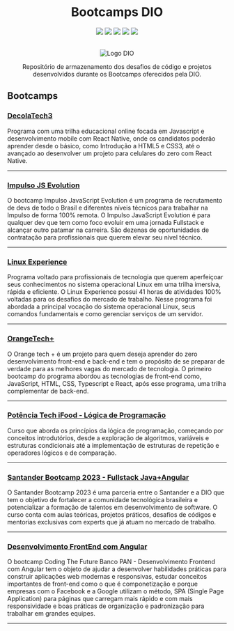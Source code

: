 <div align='center'>
<h1> Bootcamps DIO</h1>

  <img src="https://img.shields.io/github/repo-size/elainefs/bootcamps-dio">

  <img src="https://img.shields.io/github/languages/count/elainefs/bootcamps-dio">

  <img src="https://img.shields.io/github/languages/top/elainefs/bootcamps-dio">

  <img src="https://img.shields.io/github/last-commit/elainefs/bootcamps-dio?color=blue">

  <img src="https://img.shields.io/github/license/elainefs/bootcamps-dio?color=blue">

  <br>
  <br>

![Logo DIO](https://hermes.digitalinnovation.one/assets/diome/logo-full.svg)

Repositório de armazenamento dos desafios de código e projetos desenvolvidos durante os Bootcamps oferecidos pela DIO.

</div>

## Bootcamps

### [DecolaTech3](DecolaTech3/README.md)

Programa com uma trilha educacional online focada em Javascript e desenvolvimento mobile com React Native, onde os candidatos poderão aprender desde o básico, como Introdução a HTML5 e CSS3, até o avançado ao desenvolver um projeto para celulares do zero com React Native.

---

### [Impulso JS Evolution](Impulso-JS-Evolution/README.md)

O bootcamp Impulso JavaScript Evolution é um programa de recrutamento de devs de todo o Brasil e diferentes níveis técnicos para trabalhar na Impulso de forma 100% remota. O Impulso JavaScript Evolution é para qualquer dev que tem como foco evoluir em uma jornada Fullstack e alcançar outro patamar na carreira. São dezenas de oportunidades de contratação para profissionais que querem elevar seu nível técnico.

---

### [Linux Experience](LinuxExperience/README.md)

Programa voltado para profissionais de tecnologia que querem aperfeiçoar seus conhecimentos no sistema operacional Linux em uma trilha imersiva, rápida e eficiente. O Linux Experience possui 41 horas de atividades 100% voltadas para os desafios do mercado de trabalho. Nesse programa foi abordada a principal vocação do sistema operacional Linux, seus comandos fundamentais e como gerenciar serviços de um servidor.

---

### [OrangeTech+](OrangeTech+/README.md)

O Orange tech + é um projeto para quem deseja aprender do zero desenvolvimento front-end e back-end e tem o propósito de se preparar de verdade para as melhores vagas do mercado de tecnologia. O primeiro bootcamp do programa abordou as tecnologias de front-end como, JavaScript, HTML, CSS, Typescript e React, após esse programa, uma trilha complementar de back-end.

---

### [Potência Tech iFood - Lógica de Programação](LogicaDeProgramacao/README.md)

Curso que aborda os princípios da lógica de programação, começando por conceitos introdutórios, desde a exploração de algoritmos, variáveis e estruturas condicionais até a implementação de estruturas de repetição e operadores lógicos e de comparação.

---

### [Santander Bootcamp 2023 - Fullstack Java+Angular](https://github.com/elainefs/santander-bootcamp-2023)

O Santander Bootcamp 2023 é uma parceria entre o Santander e a DIO que tem o objetivo de fortalecer a comunidade tecnológica brasileira e potencializar a formação de talentos em desenvolvimento de software. O curso conta com aulas teóricas, projetos práticos, desafios de códigos e mentorias exclusivas com experts que já atuam no mercado de trabalho.

---

### [Desenvolvimento FrontEnd com Angular](Frontend-com-Angular/README.md)

O bootcamp Coding The Future Banco PAN - Desenvolvimento Frontend com Angular tem o objeto de ajudar a desenvolver habilidades práticas para construir aplicações web modernas e responsivas, estudar conceitos importantes de front-end como o que é componetização e porque empresas com o Facebook e a Google utilizam o método, SPA (Single Page Application) para páginas que carregam mais rápido e com mais responsividade e boas práticas de organização e padronização para trabalhar em grandes equipes.

---
